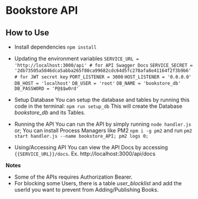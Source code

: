 # Bookstore API

## How to Use

- Install dependencies
`npm install`

- Updating the environment variables
`SERVICE_URL = 'http://localhost:3000/api' # for API Swagger Docs`
`SERVICE_SECRET = '2db73505a5846dca5abba265f80ca99682cdc64d5fc278afa8e41164f2f3b9b6' # for JWT secret key`
`PORT_LISTENER = 3000`
`HOST_LISTENER = '0.0.0.0'`
`DB_HOST = 'localhost'`
`DB_USER = 'root'`
`DB_NAME = 'bookstore_db'`
`DB_PASSWORD = 'P@$$w0rd'`

- Setup Database
You can setup the database and tables by running this code in the terminal:
`npm run setup_db`
This will create the Database *bookstore_db* and its Tables.

- Running the API
You can run the API by simply running `node handler.js` or;
You can install Process Managers like PM2 `npm i -g pm2`
and run `pm2 start handler.js --name bookstore_API; pm2 logs 0;`

- Using/Accessing API
You can view the API Docs by accessing `{{SERVICE_URL}}/docs`. 
Ex. http://localhost:3000/api/docs

**Notes**
- Some of the APIs requires Authorization Bearer.
- For blocking some Users, there is a table *user_blocklist* and add the userId you want to prevent from Adding/Publishing Books.
